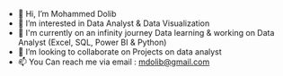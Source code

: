 - 👋 Hi, I’m Mohammed Dolib
- 👀 I’m interested in Data Analyst & Data Visualization 
- 🌱 I'm currently on an infinity journey Data learning & working on Data Analyst (Excel, SQL, Power BI & Python)
- 💞️ I’m looking to collaborate on Projects on data analyst
- 📫 You Can reach me via email : mdolib@gmail.com

<!---
mdolib/mdolib is a ✨ special ✨ repository because its `README.md` (this file) appears on your GitHub profile.
You can click the Preview link to take a look at your changes.
--->
